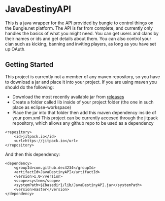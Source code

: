 # JavaDestinyAPI
This is a java wrapper for the API provided by bungie to control things on the Bungie.net platform.
The API is far from complete, and currently only handles the basics of what you might need. You can get users and clans by their names or ids and get details about them. You can also control your clan such as kicking, banning and inviting players, as long as you have set up OAuth.

## Getting Started
This project is currently not a member of any maven repository, so you have to download a jar and place it into your project. If you are using maven you should do the following:
- Download the most recently available jar from [releases](https://github.com/dec4234/JavaDestinyAPI/releases)
- Create a folder called lib inside of your project folder (the one in such place as eclipse-workspace)
- Place the jar into that folder then add this maven dependency inside of your pom.xml
This project can be currently accesed through the jitpack repository, which allows any github repo to be used as a dependency
```
<repository>
    <id>jitpack.io</id>
    <url>https://jitpack.io</url>
</repository>
```
And then this dependency:
```
<dependency>
    <groupId>com.github.dec4234</groupId>
    <artifactId>JavaDestinyAPI</artifactId>
    <version>1.0</version>
    <scope>system</scope>
    <systemPath>${basedir}/lib/JavaDestinyAPI.jar</systemPath>
    <version>master</version>
</dependency>
```
